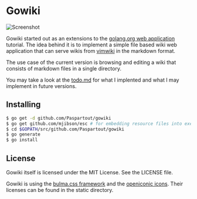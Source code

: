 # Gowiki

![Screenshot](https://paspartout.github.io/gowiki/screenshot.png)

Gowiki started out as an extensions to the 
[golang.org web application](https://golang.org/doc/articles/wiki/) tutorial.
The idea behind it is to implement a simple file based wiki web application
that can serve wikis from [vimwiki](https://github.com/vimwiki/vimwiki) in
the markdown format.

The use case of the current version is browsing and editing a wiki that
consists of markdown files in a single directory.

You may take a look at the [todo.md](https://github.com/Paspartout/gowiki/blob/master/todo.md)
for what I implented and what I may implement in future versions.

## Installing

```sh
$ go get -d github.com/Paspartout/gowiki
$ go get github.com/mjibson/esc # for embedding resource files into executable
$ cd $GOPATH/src/github.com/Paspartout/gowiki
$ go generate
$ go install
```

## License

Gowiki itself is licensed under the MIT License.
See the LICENSE file.

Gowiki is using the [bulma.css framework](https://bulma.io/) and the [openiconic icons](https://useiconic.com/open).
Their licenses can be found in the static directory.

